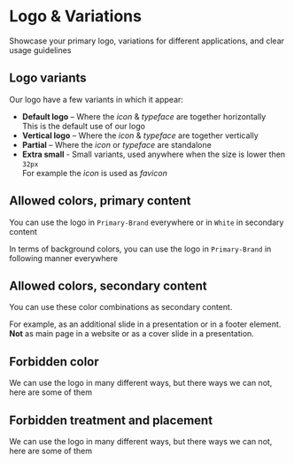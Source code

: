 # Logo & Variations

Showcase your primary logo, variations for different applications, and clear usage guidelines

## Logo variants

Our logo have a few variants in which it appear:

- **Default logo** – Where the *icon* & *typeface* are together horizontally  
    This is the default use of our logo
- **Vertical logo** – Where the *icon* & *typeface* are together vertically
- **Partial** – Where the *icon* or *typeface* are standalone
- **Extra small** - Small variants, used anywhere when the size is lower then `32px`  
    For example the *icon* is used as *favicon*

<FrameByFrame id="logo-variants">
    <PicsFrame 
        title-start="Default logo" 
        title-end="Vertical logo" 
        image-width-end="calc(var(--space-3xl) * 1.8)"
        image-end="/logo/Pepperi-Logo-Vertical.svg"/>
    <PicsFrame 
        title-start="Icon only logo" 
        title-end="Typeface only logo" 
        image-start="/logo/Pepperi-Icon.svg"
        image-end="/logo/Pepperi-Typeface.svg"
        image-width-start="calc(var(--space-2xl) * 1.8)"
        bg-start="var(--1-Bright)" 
        bg-end="var(--0-White)"/>
    <PicsFrame 
        title-start="Extra small logo" 
        title-End="Extra small logo, icon only" 
        image-width-start="calc(var(--space-3xl) * 1.8)"
        image-width-end="calc(var(--space-l) * 0.95)"
        image-start="/logo/Pepperi-Logo-XS.svg"
        image-end="/logo/Pepperi-Icon-XS.svg"/>
</FrameByFrame>

## Allowed colors, primary content

You can use the logo in `Primary-Brand` everywhere or in `White` in secondary content
					
In terms of background colors, you can use the logo in `Primary-Brand` in following manner everywhere

<FrameByFrame id="logo-variants">
    <PicsFrame 
        title-start="Logo used on White" 
        title-end="Logo used on Bright" 
        bg-end="var(--1-Bright)"/>
    <PicsFrame 
        title-start="Logo used on Lighter" 
        title-end="Logo used on Darkest" 
        bg-start="var(--2-Lighter)"
        bg-end="var(--7-Darkest)"
        :is-dark-end="true"/>
</FrameByFrame>

## Allowed colors, secondary content

You can use these color combinations as secondary content. 

For example, as an additional slide in a presentation or in a footer element. **Not** as main page in a website or as a cover slide in a presentation.

<FrameByFrame id="allowed-colors-secondary">
    <PicsFrame 
        title-start="White logo on Darkest" 
        title-end="White logo on Primary-Contrast" 
        image-start="/logo/Pepperi-Logo-Invert.svg"
        image-end="/logo/Pepperi-Logo-Invert.svg"
        bg-start="var(--7-Darkest)"
        bg-end="var(--Primary-Contrast)"
        :is-dark-start="true"
        :is-dark-end="true"/>
</FrameByFrame>

## Forbidden color

We can use the logo in many different ways, but there ways we can not, here are some of them 

<FrameByFrame id="forbidden-color">
    <PicsFrame 
        title-start="Logo on Secondary-Brand" 
        title-end="Logo on Tertiary-Brand" 
        bg-start="var(--Secondary-Brand)"
        bg-end="var(--Tertiary-Brand)"
        :is-dark-start="true"
        :good-to-use-start="false"
        :good-to-use-end="false"/>
    <PicsFrame 
        title-end="White logo on Secondary-Brand" 
        title-start="White logo on Tertiary-Brand" 
        image-end="/logo/Pepperi-Logo-Invert.svg"
        image-start="/logo/Pepperi-Logo-Invert.svg"
        bg-end="var(--Secondary-Brand)"
        bg-start="var(--Tertiary-Brand)"
        :is-dark-end="true"
        :good-to-use-start="false"
        :good-to-use-end="false"/>
    <PicsFrame 
        title-start="Any other color then approved" 
        title-end="Any other color then approved" 
        bg-start="var(--color-link-main)"
        bg-end="var(--4-Base)"
        :is-dark-start="true"
        :good-to-use-start="false"
        :good-to-use-end="false"/>
</FrameByFrame>

## Forbidden treatment and placement

We can use the logo in many different ways, but there ways we can not, here are some of them 

<FrameByFrame id="forbidden-color">
    <PicsFrame 
        title-start="Don't use any kind of shadow" 
        title-end="Don't use any kind of glow" 
        filter-start="drop-shadow(0.2em 0.2em 0.2em #00000050)"
        filter-end="drop-shadow(0 0 0.5em var(--Tertiary-Brand))"
        :good-to-use-start="false"
        :good-to-use-end="false"/>
    <PicsFrame 
        title-start="Don't place logo over an image" 
        title-end="Don't place logo over a gradient" 
        bg-start="url(/images/Depositphotos_146416039_XL.webp) center / cover"
        bg-end="linear-gradient(217deg, var(--Tertiary-Brand), rgba(255, 0, 0, 0) 70.71%),
                linear-gradient(127deg, var(--Secondary-Brand), rgba(0, 255, 0, 0) 70.71%),
                linear-gradient(336deg, var(--1-Bright), rgba(0, 0, 255, 0) 70.71%)"
        :good-to-use-start="false"
        :good-to-use-end="false"/>
</FrameByFrame>